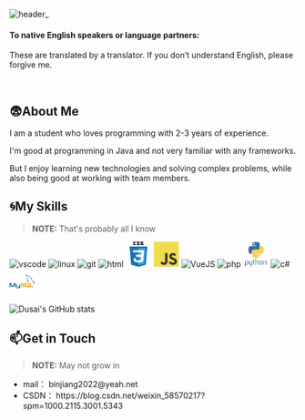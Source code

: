 ![header_](https://github.com/James-jb/James-jb/assets/85723291/d46b5e0b-2b4a-4afa-8fef-54b51607c04b)

#### To native English speakers or language partners:
These are translated by a translator. If you don’t understand English, please forgive me.<br>
<!--这些是翻译器翻译的，英文的看不懂还请原谅。-->

<br/>


##  😨About Me 
I am a student who loves programming with 2-3 years of experience. 
<!--我是一名热爱编程的学生，拥有2-3年的经验。-->
I'm good at programming in Java and not very familiar with any frameworks. 
<!--我擅长使用 Java进行编程，不怎么熟悉任何框架。-->
But I enjoy learning new technologies and solving complex problems, while also being good at working with team members.
<!--但是我喜欢学习新技术和解决复杂的问题，同时也善于与团队成员合作。-->


##  🌀My Skills 
> **NOTE:** That's probably all I know

<!--<p align="center">
以前的呀，
     <img src="https://img.shields.io/badge/html-5-brightgreen">
     <img src="https://img.shields.io/badge/css-3-yellowgreen">
     <img src="https://img.shields.io/badge/JavaScript-yes-red">
</p>-->

<p align="left">
<!--vs code-->
<img src="https://cdn.jsdelivr.net/gh/devicons/devicon/icons/vscode/vscode-original.svg" alt="vscode" width="45" height="45"/>
<!--Linux-->
<img src="https://cdn.jsdelivr.net/gh/devicons/devicon/icons/linux/linux-original.svg" alt="linux" width="45" height="45"/> 
<!--git-->
<img src="https://cdn.jsdelivr.net/gh/devicons/devicon/icons/git/git-original.svg" alt="git" width="45" height="45"/>

<!--所有语言了-->
<!--前端-->
<img src="https://cdn.jsdelivr.net/gh/devicons/devicon/icons/html5/html5-original.svg" alt="html" width="45" height="45"/>
<img src="https://raw.githubusercontent.com/devicons/devicon/master/icons/css3/css3-original-wordmark.svg" alt="css3" width="45" height="45" />
<img src="https://raw.githubusercontent.com/devicons/devicon/master/icons/javascript/javascript-original.svg" alt="javascript" width="45" height="45" />
<img src="https://cdn.jsdelivr.net/gh/devicons/devicon/icons/vuejs/vuejs-original-wordmark.svg" alt="VueJS" width="45" height="45"/>
<!--后端-->
<img src="https://cdn.jsdelivr.net/gh/devicons/devicon/icons/php/php-original.svg" alt="php" width="45" height="45"/>
<img src="https://raw.githubusercontent.com/devicons/devicon/master/icons/python/python-original-wordmark.svg" alt="python" width="45" height="45" />
<img src="https://cdn.jsdelivr.net/gh/devicons/devicon/icons/cplusplus/cplusplus-original.svg" width="45" height="45" alt="c#"/>
<!--数据库-->
<img src="https://raw.githubusercontent.com/devicons/devicon/master/icons/mysql/mysql-original-wordmark.svg" alt="mysql" width="45" height="45" />


![Dusai's GitHub stats](https://github-readme-stats.vercel.app/api?username=James-jb)



##  📫Get in Touch 
> **NOTE:** May not grow in
 
 <ul>
   <li>mail： binjiang2022@yeah.net</li>
   <li>CSDN： https://blog.csdn.net/weixin_58570217?spm=1000.2115.3001.5343</li>
 </ul>
 
